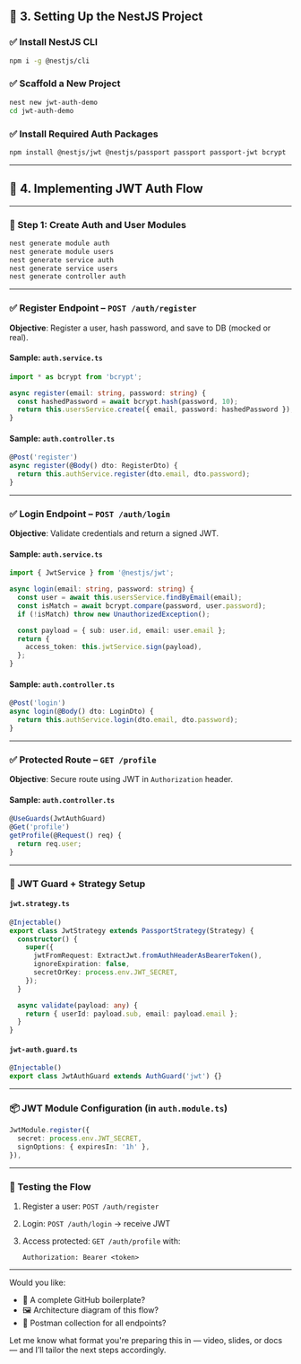 ## 🚀 3. Setting Up the NestJS Project

### ✅ Install NestJS CLI

```bash
npm i -g @nestjs/cli
```

### ✅ Scaffold a New Project

```bash
nest new jwt-auth-demo
cd jwt-auth-demo
```

### ✅ Install Required Auth Packages

```bash
npm install @nestjs/jwt @nestjs/passport passport passport-jwt bcrypt
```

---

## 🔐 4. Implementing JWT Auth Flow

---

### 📌 Step 1: Create Auth and User Modules

```bash
nest generate module auth
nest generate module users
nest generate service auth
nest generate service users
nest generate controller auth
```

---

### ✅ Register Endpoint – `POST /auth/register`

**Objective**: Register a user, hash password, and save to DB (mocked or real).

#### Sample: `auth.service.ts`

```ts
import * as bcrypt from 'bcrypt';

async register(email: string, password: string) {
  const hashedPassword = await bcrypt.hash(password, 10);
  return this.usersService.create({ email, password: hashedPassword });
}
```

#### Sample: `auth.controller.ts`

```ts
@Post('register')
async register(@Body() dto: RegisterDto) {
  return this.authService.register(dto.email, dto.password);
}
```

---

### ✅ Login Endpoint – `POST /auth/login`

**Objective**: Validate credentials and return a signed JWT.

#### Sample: `auth.service.ts`

```ts
import { JwtService } from '@nestjs/jwt';

async login(email: string, password: string) {
  const user = await this.usersService.findByEmail(email);
  const isMatch = await bcrypt.compare(password, user.password);
  if (!isMatch) throw new UnauthorizedException();

  const payload = { sub: user.id, email: user.email };
  return {
    access_token: this.jwtService.sign(payload),
  };
}
```

#### Sample: `auth.controller.ts`

```ts
@Post('login')
async login(@Body() dto: LoginDto) {
  return this.authService.login(dto.email, dto.password);
}
```

---

### ✅ Protected Route – `GET /profile`

**Objective**: Secure route using JWT in `Authorization` header.

#### Sample: `auth.controller.ts`

```ts
@UseGuards(JwtAuthGuard)
@Get('profile')
getProfile(@Request() req) {
  return req.user;
}
```

---

### 🔐 JWT Guard + Strategy Setup

#### `jwt.strategy.ts`

```ts
@Injectable()
export class JwtStrategy extends PassportStrategy(Strategy) {
  constructor() {
    super({
      jwtFromRequest: ExtractJwt.fromAuthHeaderAsBearerToken(),
      ignoreExpiration: false,
      secretOrKey: process.env.JWT_SECRET,
    });
  }

  async validate(payload: any) {
    return { userId: payload.sub, email: payload.email };
  }
}
```

#### `jwt-auth.guard.ts`

```ts
@Injectable()
export class JwtAuthGuard extends AuthGuard('jwt') {}
```

---

### 📦 JWT Module Configuration (in `auth.module.ts`)

```ts
JwtModule.register({
  secret: process.env.JWT_SECRET,
  signOptions: { expiresIn: '1h' },
}),
```

---

### 🧪 Testing the Flow

1. Register a user: `POST /auth/register`
2. Login: `POST /auth/login` → receive JWT
3. Access protected: `GET /auth/profile` with:

   ```http
   Authorization: Bearer <token>
   ```

---

Would you like:

- 📁 A complete GitHub boilerplate?
- 🖼️ Architecture diagram of this flow?
- 🧪 Postman collection for all endpoints?

Let me know what format you're preparing this in — video, slides, or docs — and I’ll tailor the next steps accordingly.
